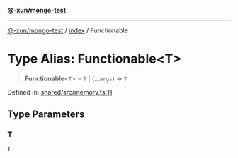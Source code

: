 [**@-xun/mongo-test**](../../README.md)

***

[@-xun/mongo-test](../../README.md) / [index](../README.md) / Functionable

# Type Alias: Functionable\<T\>

> **Functionable**\<`T`\> = `T` \| (...`args`) => `T`

Defined in: [shared/src/memory.ts:11](https://github.com/Xunnamius/mongo-utils/blob/3fca190c25d9eb11f9f0d26a5f7526b5b45a52b2/packages/shared/src/memory.ts#L11)

## Type Parameters

### T

`T`
